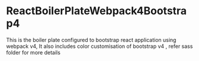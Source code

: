 # ReactBoilerPlateWebpack4Bootstrap4

This is the boiler plate configured to bootstrap react
application using webpack v4, It also includes color customisation of
bootstrap v4 , refer sass folder for more details
